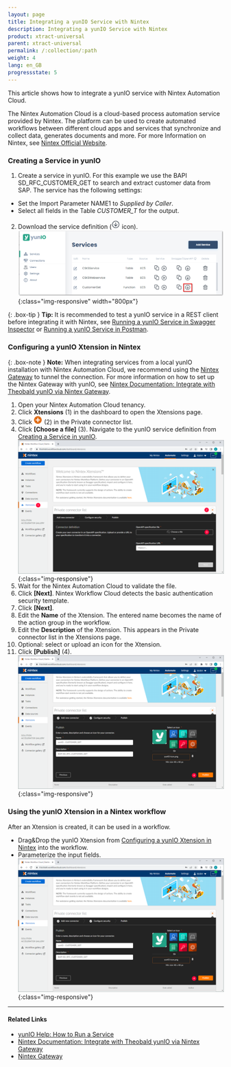 ```yaml
---
layout: page
title: Integrating a yunIO Service with Nintex
description: Integrating a yunIO Service with Nintex
product: xtract-universal
parent: xtract-universal
permalink: /:collection/:path
weight: 4
lang: en_GB
progressstate: 5
---
```



This article shows how to integrate a yunIO service with Nintex Automation Cloud.

The Nintex Automation Cloud is a cloud-based process automation service provided by Nintex. 
The platform can be used to create automated workflows between different cloud apps and services that synchronize and collect data, generates documents and more. 
For more Information on Nintex, see [Nintex Official Website](https://www.nintex.com/).


### Creating a Service in yunIO

1. Create a service in yunIO. For this example we use the BAPI SD_RFC_CUSTOMER_GET to search and extract customer data from SAP. 
The service has the following settings:<br>
- Set the Import Parameter NAME1 to *Supplied by Caller*.
- Select all fields in the Table *CUSTOMER_T* for the output.
2. Download the service definition (![download-file](/img/contents/yunio/download.png) icon).<br>
![yunio-Services-Function-Download](/img/contents/yunio/yunio-run-services-function-download.png){:class="img-responsive" width="800px"}

{: .box-tip }
**Tip:** It is recommended to test a yunIO service in a REST client before integrating it with Nintex, see [Running a yunIO Service in Swagger Inspector](https://kb.theobald-software.com/yunio/running-a-yunio-service-in-swagger-inspector) or [Running a yunIO Service in Postman](https://kb.theobald-software.com/yunio/running-a-yunio-service-in-postman). 


### Configuring a yunIO Xtension in Nintex

{: .box-note }
**Note:** When integrating services from a local yunIO installation with Nintex Automation Cloud, we recommend using the [Nintex Gateway](https://help.nintex.com/en-us/nwc/Content/Gateway/InstallAndConfigure.htm) to tunnel the connection.
For more information on how to set up the Nintex Gateway with yunIO, see [Nintex Documentation: Integrate with Theobald yunIO via Nintex Gateway](https://help.nintex.com/en-US/xtensions/04_Reference/Examples/EXM_04SAPTheobaldyunIO.htm).

1. Open your Nintex Automation Cloud tenancy.
2. Click **Xtensions** (1) in the dashboard to open the Xtensions page.
3. Click ![nintex-add](/img/contents/yunio/nintex-add.png) (2) in the Private connector list.
4. Click **[Choose a file]** (3). Navigate to the yunIO service definition from [Creating a Service in yunIO](#creating-a-service-in-yunio).<br>
![nintex-xtensions1](/img/contents/yunio/nintex-xtension.png){:class="img-responsive"}
5. Wait for the Nintex Automation Cloud to validate the file.
6. Click **[Next]**. Nintex Workflow Cloud detects the basic authentication security template.
7. Click **[Next]**.
8. Edit the **Name** of the Xtension. The entered name becomes the name of the action group in the workflow.
9. Edit the **Description** of the Xtension. This appears in the Private connector list in the Xtensions page.
10. Optional: select or upload an icon for the Xtension.
11. Click **[Publish]** (4).<br>
![nintex-xtensions2](/img/contents/yunio/nintex-xtension2.png){:class="img-responsive"}

### Using the yunIO Xtension in a Nintex workflow
After an Xtension is created, it can be used in a workflow. 

- Drag&Drop the yunIO Xtension from [Configuring a yunIO Xtension in Nintex](#configuring-a-yunio-xtension-in-nintex) into the workflow.
- Parameterize the input fields. <br>
![nintex-xtensions3](/img/contents/yunio/nintex-xtension2.png){:class="img-responsive"}


******

#### Related Links
- [yunIO Help: How to Run a Service](https://help.theobald-software.com/en/yunio#how-to-run-a-service)
- [Nintex Documentation: Integrate with Theobald yunIO via Nintex Gateway](https://help.nintex.com/en-US/xtensions/04_Reference/Examples/EXM_04SAPTheobaldyunIO.htm)
- [Nintex Gateway](https://help.nintex.com/en-us/nwc/Content/Gateway/InstallAndConfigure.htm)